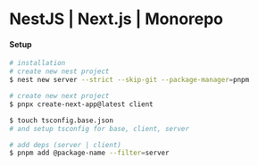# NestJS | Next.js | Monorepo

#### Setup

```bash
# installation
# create new nest project
$ nest new server --strict --skip-git --package-manager=pnpm

# create new next project
$ pnpx create-next-app@latest client

$ touch tsconfig.base.json
# and setup tsconfig for base, client, server

# add deps (server | client)
$ pnpm add @package-name --filter=server
```
